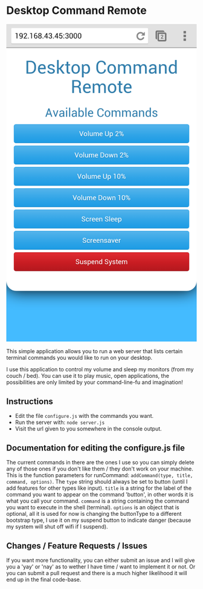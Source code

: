 Desktop Command Remote
======================

![Image](./screenshots/android_screenshot.png?raw=true)

This simple application allows you to run a web server that lists certain terminal commands you would like to run on your desktop.

I use this application to control my volume and sleep my monitors (from my couch / bed). You can use it to play music, open applications, the possibilities are only limited by your command-line-fu and imagination!

Instructions
------------

* Edit the file `configure.js` with the commands you want.
* Run the server with: `node server.js`
* Visit the url given to you somewhere in the console output.

Documentation for editing the configure.js file
-----------------------------------------------
The current commands in there are the ones I use so you can simply delete any of those ones if you don't like them / they don't work on your machine. This is the function parameters for runCommand: `addCommand(type, title, command, options)`. The `type` string should always be set to button (until I add features for other types like input).  `title` is a string for the label of the command you want to appear on the command 'button', in other words it is what you call your command. `command` is a string containing the command you want to execute in the shell (terminal). `options` is an object that is optional, all it is used for now is changing the buttonType to a different bootstrap type, I use it on my suspend button to indicate danger (because my system will shut off wifi if I suspend).

Changes / Feature Requests / Issues
-----------------------------------

If you want more functionality, you can either submit an issue and I will give you a 'yay' or 'nay' as to wether I have time / want to implement it or not. Or you can submit a pull request and there is a much higher likelihood it will end up in the final code-base.